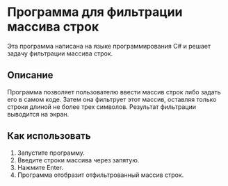 # Программа для фильтрации массива строк

Эта программа написана на языке программирования C# и решает задачу фильтрации массива строк. 

## Описание

Программа позволяет пользователю ввести массив строк либо задать его в самом коде. Затем она фильтрует этот массив, оставляя только строки длиной не более трех символов. Результат фильтрации выводится на экран.

## Как использовать

1. Запустите программу.
2. Введите строки массива через запятую.
3. Нажмите Enter.
4. Программа отобразит отфильтрованный массив строк.
